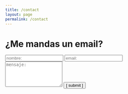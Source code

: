 ```yaml
---
title: /contact
layout: page
permalink: /contact
---
```


# ¿Me mandas un email?

<form>
  <input type="text" id="name" name="name" placeholder="nombre:" autocomplete="off">
  <input type="text" id="email" name="email" placeholder="email:" autocomplete="off">
  <textarea rows="5" id="message" name="message" placeholder="mensaje:" autocomplete="off"></textarea>
  <input type="submit" value="[ submit ]">
</form>
